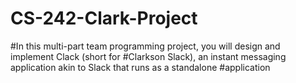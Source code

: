 # CS-242-Clark-Project
#In this multi-part team programming project, you will design and implement Clack (short for
#Clarkson Slack), an instant messaging application akin to Slack that runs as a standalone
#application
